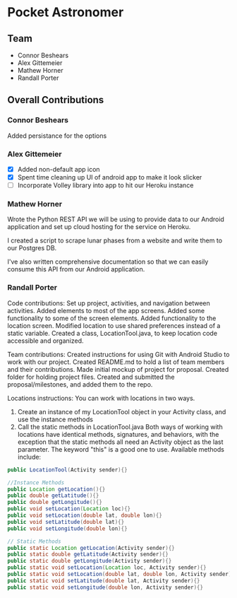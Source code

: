 # Pocket Astronomer

## Team
- Connor Beshears
- Alex Gittemeier
- Mathew Horner
- Randall Porter

## Overall Contributions

### Connor Beshears
Added persistance for the options

### Alex Gittemeier

- [x] Added non-default app icon
- [x] Spent time cleaning up UI of android app to make it look slicker
- [ ] Incorporate Volley library into app to hit our Heroku instance

### Mathew Horner
Wrote the Python REST API we will be using to provide data to our Android application and set up cloud hosting for the service on Heroku.

I created a script to scrape lunar phases from a website and write them to our Postgres DB.

I've also written comprehensive documentation so that we can easily consume this API from our Android application.

### Randall Porter
Code contributions: Set up project, activities, and navigation between activities. Added elements to most of the app screens. Added some functionality to some of the screen elements. Added functionality to the location screen. Modified location to use shared preferences instead of a static variable. Created a class, LocationTool.java, to keep location code accessible and organized.

Team contributions: Created instructions for using Git with Android Studio to work with our project. Created README.md to hold a list of team members and their contributions. Made initial mockup of project for proposal. Created folder for holding project files. Created and submitted the proposal/milestones, and added them to the repo. 

Locations instructions:
You can work with locations in two ways.
1. Create an instance of my LocationTool object in your Activity class, and use the instance methods
2. Call the static methods in LocationTool.java 
Both ways of working with locations have identical methods, signatures, and behaviors, with the exception that the static methods all need an Activity object as the last parameter. The keyword "this" is a good one to use. Available methods include:
```Java
public LocationTool(Activity sender){}

//Instance Methods
public Location getLocation(){}
public double getLatitude(){}
public double getLongitude(){}
public void setLocation(Location loc){}
public void setLocation(double lat, double lon){}
public void setLatitude(double lat){}
public void setLongitude(double lon){}

// Static Methods
public static Location getLocation(Activity sender){}
public static double getLatitude(Activity sender){}
public static double getLongitude(Activity sender){}
public static void setLocation(Location loc, Activity sender){}
public static void setLocation(double lat, double lon, Activity sender){}
public static void setLatitude(double lat, Activity sender){}
public static void setLongitude(double lon, Activity sender){}
```
